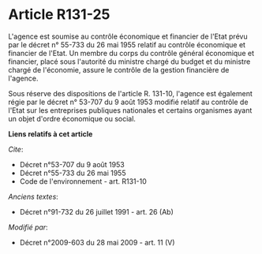 # Article R131-25

L'agence est soumise au contrôle économique et financier de l'Etat prévu par le décret n° 55-733 du 26 mai 1955 relatif au
contrôle économique et financier de l'Etat. Un membre du corps du contrôle général économique et financier, placé sous
l'autorité du ministre chargé du budget et du ministre chargé de l'économie, assure le contrôle de la gestion financière de
l'agence. 

Sous réserve des dispositions de l'article R. 131-10, l'agence est également régie par le décret n° 53-707 du 9 août 1953
modifié relatif au contrôle de l'Etat sur les entreprises publiques nationales et certains organismes ayant un objet d'ordre
économique ou social.

**Liens relatifs à cet article**

_Cite_:

  - Décret n°53-707 du 9 août 1953
  - Décret n°55-733 du 26 mai 1955
  - Code de l'environnement - art. R131-10

_Anciens textes_:

  - Décret n°91-732 du 26 juillet 1991 - art. 26 (Ab)

_Modifié par_:

  - Décret n°2009-603 du 28 mai 2009 - art. 11 (V)

